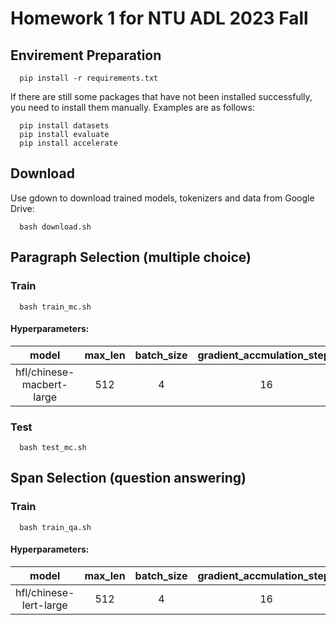 # Homework 1 for NTU ADL 2023 Fall
## Envirement Preparation
```
  pip install -r requirements.txt
```
If there are still some packages that have not been installed successfully, you need to install them manually. Examples are as follows:
```
  pip install datasets
  pip install evaluate
  pip install accelerate
```

## Download
Use gdown to download trained models, tokenizers and data from Google Drive:
```
  bash download.sh
```

## Paragraph Selection (multiple choice)
### Train
```
  bash train_mc.sh
```

#### Hyperparameters:
| model | max_len | batch_size | gradient_accmulation_steps | learning_rate | num_epochs |
| :---: | :---: | :---: | :---: | :---: | :---: |
| hfl/chinese-macbert-large | 512 | 4 | 16 | 3e-5 | 2 |

### Test
```
  bash test_mc.sh
```

## Span Selection (question answering)
### Train
```
  bash train_qa.sh
```

#### Hyperparameters:
| model | max_len | batch_size | gradient_accmulation_steps | learning_rate | num_epochs |
| :---: | :---: | :---: | :---: | :---: | :---: |
| hfl/chinese-lert-large | 512 | 4 | 16 | 3e-5 | 6 |
